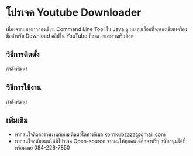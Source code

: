 # โปรเจค Youtube Downloader
เนื่องจากผมอยากลองเขียน Command Line Tool ใน Java ดู ผมเลยเลือกที่จะลองเขียนเครื่องมือสำหรับ Download คลิปใน YouTube ที่สะดวกและรวดเร็วที่สุด

## วิธีการติดตั้ง
กำลังพัฒนา

## วิธีการใช้งาน
กำลังพัฒนา

## เพิ่มเติม
- หากสนใจติดต่อร่วมงานกับผม ติดต่อได้ทางอีเมล [kornkubzaza@gmail.com](mailto:kornkubzaza@gmail.com)
- หากสนใจสนับสนุนให้มีโปรเจค Open-source จากผมให้ทุกคนได้ศึกษาฟรีๆ สนับสนุนได้ที่ พร้อมเพย์ 084-228-7850